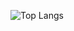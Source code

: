 ![Top Langs](https://github-readme-stats.vercel.app/api/top-langs/?username=Sammmmmmmmmmmmy&theme=tokyonight)
